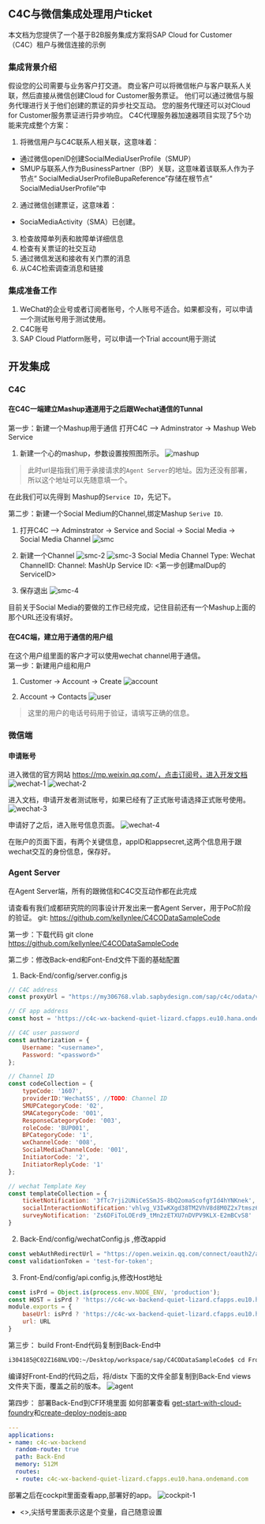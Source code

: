 ## C4C与微信集成处理用户ticket
本文档为您提供了一个基于B2B服务集成方案将SAP Cloud for Customer（C4C）租户与微信连接的示例

### 集成背景介绍
假设您的公司需要与业务客户打交道。 商业客户可以将微信帐户与客户联系人关联，然后直接从微信创建Cloud for Customer服务票证。 他们可以通过微信与服务代理进行关于他们创建的票证的异步社交互动。 您的服务代理还可以对Cloud for Customer服务票证进行异步响应。 C4C代理服务器加速器项目实现了5个功能来完成整个方案：
1. 将微信用户与C4C联系人相关联，这意味着：
  - 通过微信openID创建SocialMediaUserProfile（SMUP）
  - SMUP与联系人作为BusinessPartner（BP）关联，这意味着该联系人作为子节点“ SocialMediaUserProfileBupaReference”存储在根节点“ SocialMediaUserProfile”中
2. 通过微信创建票证，这意味着：
  - SociaMediaActivity（SMA）已创建。
3. 检查故障单列表和故障单详细信息
4. 检查有关票证的社交互动
5. 通过微信发送和接收有关门票的消息
6. 从C4C检索调查消息和链接

### 集成准备工作
1. WeChat的企业号或者订阅者账号，个人账号不适合。如果都没有，可以申请一个测试账号用于测试使用。
2. C4C账号
3. SAP Cloud Platform账号，可以申请一个Trial account用于测试

## 开发集成
### C4C
#### 在C4C一端建立Mashup通道用于之后跟Wechat通信的Tunnal
第一步：新建一个Mashup用于通信
打开C4C --> Adminstrator -> Mashup Web Service
1. 新建一个心的mashup，参数设置按照图所示。
![mashup](./img/mashup.png)
>此时url是指我们用于承接请求的`Agent Server`的地址。因为还没有部署，所以这个地址可以先随意填一个。

在此我们可以先得到 Mashup的`Service ID`，先记下。

第二步：新建一个Social Medium的Channel,绑定Mashup `Serive ID`.
1. 打开C4C --> Adminstrator -> Service and Social -> Social Media -> Social Media Channel
![smc](./img/smc.png)

2. 新建一个Channel
![smc-2](./img/smc-2.png)
![smc-3](./img/smc-3.png)
Social Media Channel Type: Wechat
ChannelID: <WechatSS>
Channel: <wechat-ss>
MashUp Service ID: <第一步创建maIDup的ServiceID>

3. 保存退出
![smc-4](./img/smc-4.png)

目前关于Social Media的要做的工作已经完成，记住目前还有一个Mashup上面的那个URL还没有填好。

#### 在C4C端，建立用于通信的用户组
在这个用户组里面的客户才可以使用wechat channel用于通信。  
第一步：新建用户组和用户
1. Customer -> Account -> Create
![account](./img/account.png)


2. Account -> Contacts 
![user](./img/user.png)

>这里的用户的电话号码用于验证，请填写正确的信息。

### 微信端
#### 申请账号
进入微信的官方网站 https://mp.weixin.qq.com/，点击订阅号，进入开发文档
![wechat-1](./img/wechat-1.png)
![wechat-2](./img/wechat-2.png)

进入文档，申请开发者测试账号，如果已经有了正式账号请选择正式账号使用。
![wechat-3](./img/wechat-3.png)

申请好了之后，进入账号信息页面。
![wechat-4](./img/wechat-4.png)

在账户的页面下面，有两个关键信息，appID和appsecret,这两个信息用于跟wechat交互的身份信息，保存好。

### Agent Server
在Agent Server端，所有的跟微信和C4C交互动作都在此完成

请查看有我们成都研究院的同事设计开发出来一套Agent Server，用于PoC阶段的验证。
git: https://github.com/kellynlee/C4CODataSampleCode

第一步：下载代码
git clone https://github.com/kellynlee/C4CODataSampleCode


第二步：修改Back-end和Font-End文件下面的基础配置
1. Back-End/config/server.config.js
```javascript
// C4C address
const proxyUrl = "https://my306768.vlab.sapbydesign.com/sap/c4c/odata/v1/c4codataapi/";

// CF app address
const host = 'https://c4c-wx-backend-quiet-lizard.cfapps.eu10.hana.ondemand.com';

// C4C user password
const authorization = {
    Username: "<username>",
    Password: "<password>"
};

// Channel ID
const codeCollection = {
    typeCode: '1607',
    providerID:'WechatSS', //TODO: Channel ID
    SMUPCategoryCode: '02',
    SMACategoryCode: '001',
    ResponseCategoryCode: '003',
    roleCode: 'BUP001',
    BPCategoryCode: '1',
    wxChannelCode: '008',
    SocialMediaChannelCode: '001',
    InitiatorCode: '2',
    InitiatorReplyCode: '1'
};

// wechat Template Key
const templateCollection = {
    ticketNotification: '3fTc7rji2UNiCeSSmJS-8bQ2omaScofgYId4hYNKnek',
    socialInteractionNotification:'vhlvg_V3IwKXgd38TM2VhV8d8M0Z2x7tmsz68D3yZvQ',
    surveyNotification: 'Zs6DFiToLOErd9_tMn2zETXU7nDVPV9KLX-E2mBCvS8'
}

```

2. Back-End/config/wechatConfig.js ,修改appid
```javascript
const webAuthRedirectUrl = "https://open.weixin.qq.com/connect/oauth2/authorize?appid=wxe106c4970c8c74b6&redirect_uri=";
const validationToken = 'test-for-token';
```

3. Front-End/config/api.config.js,修改Host地址
```javascript
const isPrd = Object.is(process.env.NODE_ENV, 'production');
const HOST = isPrd ? 'https://c4c-wx-backend-quiet-lizard.cfapps.eu10.hana.ondemand.com' : 'http://localhost:4000';
module.exports = {
    baseUrl: isPrd ? 'https://c4c-wx-backend-quiet-lizard.cfapps.eu10.hana.ondemand.com' : 'api/',
    url: URL
}
```

第三步： build Front-End代码复制到Back-End中  
```bash
i304185@C02Z168NLVDQ:~/Desktop/workspace/sap/C4CODataSampleCode$ cd Front-End/i304185@C02Z168NLVDQ:~/Desktop/workspace/sap/C4CODataSampleCode/Front-End$ npm run-script build -production
```
编译好Front-End的代码之后，将/distx 下面的文件全部复制到Back-End views文件夹下面，覆盖之前的版本。
![agent](./img/agent.png)

第四步： 部署Back-End到CF环境里面
如何部署查看 [get-start-with-cloud-foundry](https://github.com/milkdeliver/scp-tutorial/blob/master/02-get-start-with-cloud-foundry/get-start-with-cloud-foundry.md)和[create-deploy-nodejs-app](https://github.com/milkdeliver/scp-tutorial/blob/master/03-create-deploy-nodejs-app/create-deploy-nodejs-app.md)
```yaml
---
applications:
- name: c4c-wx-backend 
  random-route: true
  path: Back-End
  memory: 512M
  routes:
  - route: c4c-wx-backend-quiet-lizard.cfapps.eu10.hana.ondemand.com
```

部署之后在cockpit里面查看app,部署好的app。
![cockpit-1](./img/cockpit-1.png)



* <>,尖括号里面表示这是个变量，自己随意设置




